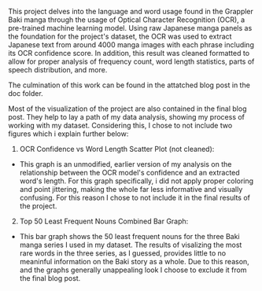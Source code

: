 This project delves into the language and word usage found in the Grappler Baki manga through the usage of Optical Character Recognition (OCR), a pre-trained machine learning model. Using raw Japanese manga panels as the foundation for the project's dataset, the OCR was used to extract Japanese text from around 4000 manga images with each phrase including its OCR confidence score. In addition, this result was cleaned formatted to allow for proper analysis of frequency count, word length statistics, parts of speech distribution, and more. 

The culmination of this work can be found in the attatched blog post in the doc folder.

Most of the visualization of the project are also contained in the final blog post. They help to lay a path of my data analysis, showing my process of working with my dataset. Considering this, I chose to not include two figures which i explain further below:

1. OCR Confidence vs Word Length Scatter Plot (not cleaned):
- This graph is an unmodified, earlier version of my analysis on the relationship between the OCR model's confidence and an extracted word's length. For this graph specifically, i did not apply proper coloring and point jittering, making the whole far less informative and visually confusing. For this reason I chose to not include it in the final results of the project.

2. Top 50 Least Frequent Nouns Combined Bar Graph:
- This bar graph shows the 50 least frequent nouns for the three Baki manga series I used in my dataset. The results of visalizing the most rare words in the three series, as I guessed, provides little to no meaninful information on the Baki story as a whole. Due to this reason, and the graphs generally unappealing look I choose to exclude it from the final blog post.